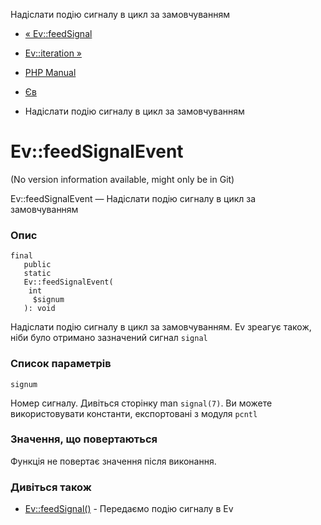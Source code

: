 Надіслати подію сигналу в цикл за замовчуванням

-   [« Ev::feedSignal](ev.feedsignal.md)
    
-   [Ev::iteration »](ev.iteration.md)
    
-   [PHP Manual](index.md)
    
-   [Єв](class.ev.md)
    
-   Надіслати подію сигналу в цикл за замовчуванням
    

# Ev::feedSignalEvent

(No version information available, might only be in Git)

Ev::feedSignalEvent — Надіслати подію сигналу в цикл за замовчуванням

### Опис

```methodsynopsis
final
   public
   static
   Ev::feedSignalEvent(
    int
     $signum
   ): void
```

Надіслати подію сигналу в цикл за замовчуванням. Ev зреагує також, ніби було отримано зазначений сигнал `signal`

### Список параметрів

`signum`

Номер сигналу. Дивіться сторінку man `signal(7)`. Ви можете використовувати константи, експортовані з модуля `pcntl`

### Значення, що повертаються

Функція не повертає значення після виконання.

### Дивіться також

-   [Ev::feedSignal()](ev.feedsignal.md) - Передаємо подію сигналу в Ev